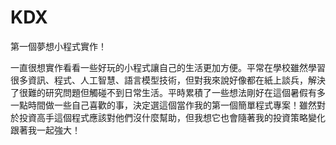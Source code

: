 # KDX

第一個夢想小程式實作！

一直很想實作看看一些好玩的小程式讓自己的生活更加方便。平常在學校雖然學習很多資訊、程式、人工智慧、語言模型技術，但對我來說好像都在紙上談兵，解決了很難的研究問題但觸碰不到日常生活。平時累積了一些想法剛好在這個暑假有多一點時間做一些自己喜歡的事，決定選這個當作我的第一個簡單程式專案！雖然對於投資高手這個程式應該對他們沒什麼幫助，但我想它也會隨著我的投資策略變化跟著我一起強大！
